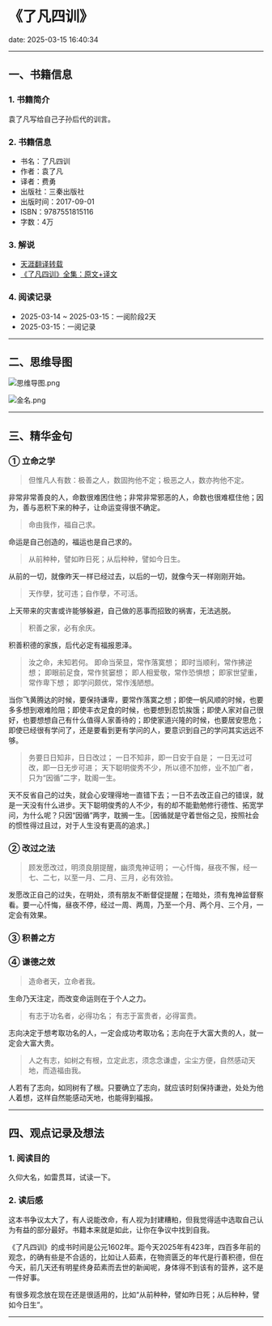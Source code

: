 # 《了凡四训》

date: 2025-03-15 16:40:34

---

## 一、书籍信息

### 1. 书籍简介

袁了凡写给自己子孙后代的训言。

### 2. 书籍信息

- 书名：了凡四训
- 作者：袁了凡
- 译者：费勇
- 出版社：三秦出版社
- 出版时间：2017-09-01
- ISBN：9787551815116
- 字数：4万

### 3. 解说

- [天涯翻译转载](https://book.douban.com/review/6418752/)
- [《了凡四训》全集：原文+译文](https://mp.weixin.qq.com/s?__biz=MzU0Nzg1NDMxMA==&mid=2247512926&idx=1&sn=0dda00d177c2687065214fdb671eba26&chksm=fabc8c5cfec5d18be8557231e299482bc3c43d9b4b75dcae803eefe1f87acbff15a0f62209b7&scene=27)

### 4. 阅读记录

- 2025-03-14 ~ 2025-03-15：一阅阶段2天
- 2025-03-15：一阅记录

---

## 二、思维导图

![思维导图.png](https://s21.ax1x.com/2025/03/15/pEay6u4.png)

![金名.png](https://s21.ax1x.com/2025/03/15/pEaycDJ.png)

---

## 三、精华金句

### ① 立命之学

> 但惟凡人有数：极善之人，数固拘他不定；极恶之人，数亦拘他不定。

非常非常善良的人，命数很难困住他；非常非常邪恶的人，命数也很难框住他；因为，善与恶积下来的种子，让命运变得很不确定。

> 命由我作，福自己求。

命运是自己创造的，福运也是自己求的。

> 从前种种，譬如昨日死；从后种种，譬如今日生。

从前的一切，就像昨天一样已经过去，以后的一切，就像今天一样刚刚开始。

> 天作孽，犹可违；自作孽，不可活。

上天带来的灾害或许能够躲避，自己做的恶事而招致的祸害，无法逃脱。

> 积善之家，必有余庆。

积善积德的家族，后代必定有福报恩泽。

> 汝之命，未知若何。
即命当荣显，常作落寞想；
即时当顺利，常作拂逆想；
即眼前足食，常作贫窭想；
即人相爱敬，常作恐惧想；
即家世望重，常作卑下想；
即学问颇优，常作浅陋想。

当你飞黄腾达的时候，要保持谦卑，要常作落寞之想；即使一帆风顺的时候，也要多多想到艰难险阻；即使丰衣足食的时候，也要想到忍饥挨饿；即使人家对自己很好，也要想想自己有什么值得人家善待的；即使家道兴隆的时候，也要居安思危；即使已经很有学问了，还是要看到更有学问的人，要意识到自己的学问其实远远不够。

> 务要日日知非，日日改过；
一日不知非，即一日安于自是；
一日无过可改，即一日无步可进；
天下聪明俊秀不少，所以德不加修，业不加广者，只为“因循”二字，耽阁一生。

天不反省自己的过失，就会心安理得地一直错下去；一日不去改正自己的错误，就是一天没有什么进步。天下聪明俊秀的人不少，有的却不能勤勉修行德性、拓宽学问，为什么呢？只因“因循”两字，耽搁一生。［因循就是守着世俗之见，按照社会的惯性得过且过，对于人生没有更高的追求。］

### ② 改过之法

> 顾发愿改过，明须良朋提醒，幽须鬼神证明；
一心忏悔，昼夜不懈，经一七、二七，以至一月、二月、三月，必有效验。

发愿改正自己的过失，在明处，须有朋友不断督促提醒；在暗处，须有鬼神监督察看。要一心忏悔，昼夜不停，经过一周、两周，乃至一个月、两个月、三个月，一定会有效果。

### ③ 积善之方

### ④ 谦德之效

> 造命者天，立命者我。

生命乃天注定，而改变命运则在于个人之力。

> 有志于功名者，必得功名；
有志于富贵者，必得富贵。​

志向决定于想考取功名的人，一定会成功考取功名；志向在于大富大贵的人，就一定会大富大贵。

> 人之有志，如树之有根，立定此志，须念念谦虚，尘尘方便，自然感动天地，而造福由我。

人若有了志向，如同树有了根。只要确立了志向，就应该时刻保持谦逊，处处为他人着想，这样自然能感动天地，也能得到福报。

---

## 四、观点记录及想法

### 1. 阅读目的

久仰大名，如雷贯耳，试读一下。

### 2. 读后感

这本书争议太大了，有人说能改命，有人视为封建糟粕，但我觉得适中选取自己认为有益的部分最好。书籍本来就是如此，让你在争议中找到自我。

‌《了凡四训》的成书时间是公元1602年‌。‌距今天2025年有423年，四百多年前的观念，的确有些是不合适的，比如让人茹素，在物资匮乏的年代是行善积德，但在今天，前几天还有明星终身茹素而去世的新闻呢，身体得不到该有的营养，这不是一件好事。

有很多观念放在现在还是很适用的，比如“从前种种，譬如昨日死；从后种种，譬如今日生”。

---
